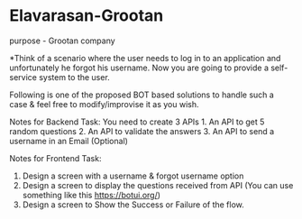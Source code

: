 # Elavarasan-Grootan
purpose - Grootan company


 *Think of a scenario where the user needs to log in to an application and unfortunately
he forgot his username. Now you are going to provide a self-service system to the user.

Following is one of the proposed BOT based solutions to handle such a case & feel free to
modify/improvise it as you wish.


Notes for Backend Task:
 You need to create 3 APIs
    1. An API to get 5 random questions
    2. An API to validate the answers
    3. An API to send a username in an Email (Optional)


Notes for Frontend Task:
   1. Design a screen with a username & forgot username option
   2. Design a screen to display the questions received from API (You can use something
    like this https://botui.org/)
   3. Design a screen to Show the Success or Failure of the flow.
